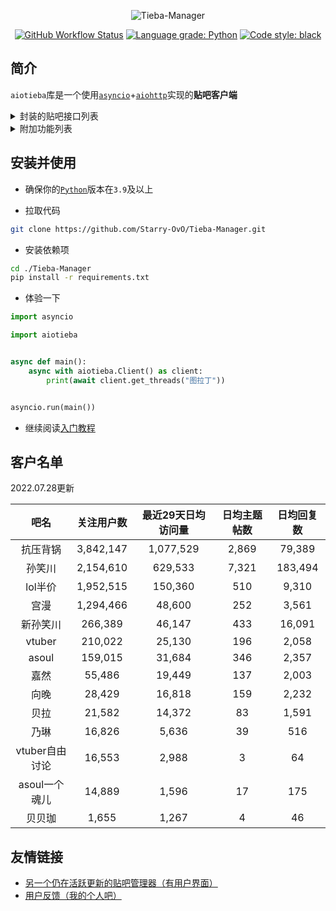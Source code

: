 <div align="center">

![Tieba-Manager](https://socialify.git.ci/Starry-OvO/Tieba-Manager/image?font=Bitter&forks=1&language=1&logo=https%3A%2F%2Favatars.githubusercontent.com%2Fu%2F48282276&name=1&owner=1&pattern=Circuit%20Board&stargazers=1&theme=Dark)

[![GitHub Workflow Status](https://img.shields.io/github/workflow/status/Starry-OvO/Tieba-Manager/CI?label=CI&logo=github)](https://github.com/Starry-OvO/Tieba-Manager/actions)
[![Language grade: Python](https://img.shields.io/lgtm/grade/python/g/Starry-OvO/Tieba-Manager?logo=lgtm)](https://lgtm.com/projects/g/Starry-OvO/Tieba-Manager/context:python)
[![Code style: black](https://img.shields.io/badge/code_style-black-000000)](https://github.com/psf/black)

</div>

## 简介

`aiotieba`库是一个使用[`asyncio`](https://docs.python.org/zh-cn/3/library/asyncio.html)+[`aiohttp`](https://github.com/aio-libs/aiohttp)实现的**贴吧客户端**

<details>

<summary>封装的贴吧接口列表</summary>

> 按**回复时间**/**发布时间**/**热门序**获取贴吧**主题帖**/**精华帖列表**。支持获取带**转发**/**投票**/**转发嵌套投票**/**各种卡片**的主题帖信息
> 
> 获取带**图片链接**/**小尾巴内容**/**点赞情况**/**用户信息**（[**用户名**](docs/tutorial.md#user_name)/[**portrait**](docs/tutorial.md#portrait)/[**user_id**](docs/tutorial.md#user_id)/**等级**/**性别**/**是否锁回复**）/每条回复的**前排楼中楼**（支持按或不按点赞数排序）的**楼层列表**
> 
> 获取带所有前述用户信息的**楼中楼列表**
> 
> 根据[**用户名**](docs/tutorial.md#user_name)/[**portrait**](docs/tutorial.md#portrait)/[**user_id**](docs/tutorial.md#user_id)中的任一项反查其他用户信息，或通过用户主页的[**tieba_uid**](docs/tutorial.md#tieba_uid)反查其他用户信息
> 
> 使用小吧主、语音小编的账号**删帖**/**屏蔽**/**封禁任意用户3天或10天**
> 
> 使用已被大吧主分配解封/恢复/处理申诉权限的吧务账号**解封**/**恢复**/**处理申诉**
> 
> 使用大吧主账号**推荐帖子到首页**/**移动帖子到指定分区**/**加精**/**撤精**/**置顶**/**撤置顶**/**添加黑名单**/**查看黑名单**/**取消黑名单**
> 
> 获取其他用户的**主页信息**/**关注贴吧列表**/**关注用户列表**/**粉丝列表**/**发布的主题帖列表**
> 
> 使用当前账号**关注贴吧**/**取关贴吧**/**关注用户**/**取关用户**/**移除粉丝**/**获取屏蔽贴吧列表**/**屏蔽贴吧**/**取消屏蔽贴吧**/**签到**/**水帖**/**发送私信**/**获取回复历史**
> 
> 获取一个贴吧的**最新关注用户列表**/**等级排行榜**/**吧务列表**/**吧详情**

</details>

<details>

<summary>附加功能列表</summary>

> 数据库功能：**缓存贴吧常量**（如贴吧名到fid的映射关系）/**为用户添加标记**/**为帖子或回复添加标记**/**为图像hash添加标记**
> 
> 图像处理功能：**图像解码**/**二维码解析**/**图像hash计算**

</details>

## 安装并使用

+ 确保你的[`Python`](https://www.python.org/downloads/)版本在`3.9`及以上

+ 拉取代码

```bash
git clone https://github.com/Starry-OvO/Tieba-Manager.git
```

+ 安装依赖项

```bash
cd ./Tieba-Manager
pip install -r requirements.txt
```

+ 体验一下

```python
import asyncio

import aiotieba


async def main():
    async with aiotieba.Client() as client:
        print(await client.get_threads("图拉丁"))


asyncio.run(main())
```

+ 继续阅读[入门教程](docs/tutorial.md)

## 客户名单

2022.07.28更新

|      吧名      | 关注用户数 | 最近29天日均访问量 | 日均主题帖数 | 日均回复数 |
| :------------: | :--------: | :----------------: | :----------: | :--------: |
|    抗压背锅    | 3,842,147  |     1,077,529      |    2,869     |   79,389   |
|     孙笑川     | 2,154,610  |      629,533       |    7,321     |  183,494   |
|    lol半价     | 1,952,515  |      150,360       |     510      |   9,310    |
|      宫漫      | 1,294,466  |       48,600       |     252      |   3,561    |
|    新孙笑川    |  266,389   |       46,147       |     433      |   16,091   |
|     vtuber     |  210,022   |       25,130       |     196      |   2,058    |
|     asoul      |  159,015   |       31,684       |     346      |   2,357    |
|      嘉然      |   55,486   |       19,449       |     137      |   2,003    |
|      向晚      |   28,429   |       16,818       |     159      |   2,232    |
|      贝拉      |   21,582   |       14,372       |      83      |   1,591    |
|      乃琳      |   16,826   |       5,636        |      39      |    516     |
| vtuber自由讨论 |   16,553   |       2,988        |      3       |     64     |
| asoul一个魂儿  |   14,889   |       1,596        |      17      |    175     |
|     贝贝珈     |   1,655    |       1,267        |      4       |     46     |

## 友情链接

+ [另一个仍在活跃更新的贴吧管理器（有用户界面）](https://github.com/dog194/TiebaManager)
+ [用户反馈（我的个人吧）](https://tieba.baidu.com/starry)

